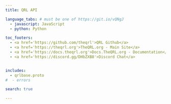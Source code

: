 ```yaml
---
title: QRL API

language_tabs: # must be one of https://git.io/vQNgJ
  - javascript: JavaScript
  - python: Python

toc_footers:
  - <a href='https://github.com/theqrl'>QRL Github</a> 
  - <a href='https://theqrl.org'>TheQRL.org - Main Site</a>
  - <a href='https://docs.theqrl.org'>Docs.TheQRL.org - Documentation</a>
  - <a href='https://discord.gg/DHbZXB8'>Discord Chat</a> 


includes:
  - qrlbase.proto
#  - errors

search: true

---
```



